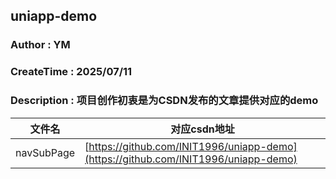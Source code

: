 ## uniapp-demo
### Author : YM
### CreateTime : 2025/07/11
### Description : 项目创作初衷是为CSDN发布的文章提供对应的demo

|文件名| 对应csdn地址 |
|--|--|
|navSubPage  |  [https://github.com/INIT1996/uniapp-demo](https://github.com/INIT1996/uniapp-demo)|